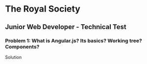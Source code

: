 
# The Royal Society

## Junior Web Developer - Technical Test

### Problem 1: What is Angular.js? Its basics? Working tree? Components?

Solution
### 

### 